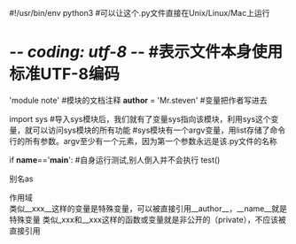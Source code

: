 #!/usr/bin/env python3 #可以让这个.py文件直接在Unix/Linux/Mac上运行
# -*- coding: utf-8 -*- #表示文件本身使用标准UTF-8编码

'module note' #模块的文档注释
__author__ = 'Mr.steven' #变量把作者写进去

import sys #导入sys模块后，我们就有了变量sys指向该模块，利用sys这个变量，就可以访问sys模块的所有功能
           #sys模块有一个argv变量，用list存储了命令行的所有参数。argv至少有一个元素，因为第一个参数永远是该.py文件的名称

if __name__=='__main__': #自身运行测试,别人倒入并不会执行
    test()
    
别名as

作用域  
类似__xxx__这样的变量是特殊变量，可以被直接引用__author__，__name__就是特殊变量 
类似_xxx和__xxx这样的函数或变量就是非公开的（private），不应该被直接引用 


